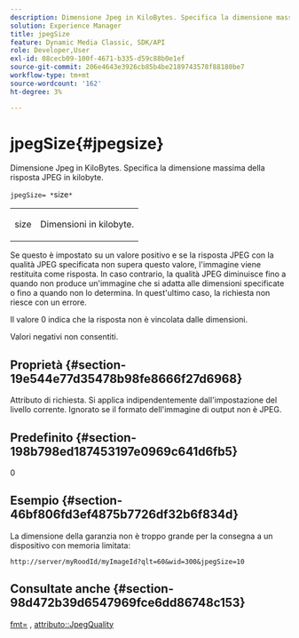 ```yaml
---
description: Dimensione Jpeg in KiloBytes. Specifica la dimensione massima della risposta JPEG in kilobyte.
solution: Experience Manager
title: jpegSize
feature: Dynamic Media Classic, SDK/API
role: Developer,User
exl-id: 08cecb09-100f-4671-b335-d59c88b0e1ef
source-git-commit: 206e4643e3926cb85b4be2189743578f88180be7
workflow-type: tm+mt
source-wordcount: '162'
ht-degree: 3%

---
```


# jpegSize{#jpegsize}

Dimensione Jpeg in KiloBytes. Specifica la dimensione massima della risposta JPEG in kilobyte.

`jpegSize= *`size`*`

<table id="simpletable_EC2A8D8B65854B45B9CB184DA1069355"> 
 <tr class="strow"> 
  <td class="stentry"> <p><span class="codeph"> <span class="varname"> size</span></span> </p> </td> 
  <td class="stentry"> <p>Dimensioni in kilobyte. </p></td> 
 </tr> 
</table>

Se questo è impostato su un valore positivo e se la risposta JPEG con la qualità JPEG specificata non supera questo valore, l&#39;immagine viene restituita come risposta. In caso contrario, la qualità JPEG diminuisce fino a quando non produce un&#39;immagine che si adatta alle dimensioni specificate o fino a quando non lo determina. In quest&#39;ultimo caso, la richiesta non riesce con un errore.

Il valore 0 indica che la risposta non è vincolata dalle dimensioni.

Valori negativi non consentiti.

## Proprietà {#section-19e544e77d35478b98fe8666f27d6968}

Attributo di richiesta. Si applica indipendentemente dall&#39;impostazione del livello corrente. Ignorato se il formato dell&#39;immagine di output non è JPEG.

## Predefinito {#section-198b798ed187453197e0969c641d6fb5}

0

## Esempio {#section-46bf806fd3ef4875b7726df32b6f834d}

La dimensione della garanzia non è troppo grande per la consegna a un dispositivo con memoria limitata:

`http://server/myRoodId/myImageId?qlt=60&wid=300&jpegSize=10`

## Consultate anche {#section-98d472b39d6547969fce6dd86748c153}

[fmt=](../../../../../is-api/http-ref/image-serving-api-ref/c-http-protocol-reference/c-command-reference/r-is-http-fmt.md#reference-cdf10043423b45ba9fe15157fb3ae37a) ,  [attributo::JpegQuality](../../../../../is-api/image-catalog/image-serving-api-ref/c-image-catalog-reference/c-attributes-reference/r-jpegquality.md#reference-4a879e7c46024c8a898a9fd226f9eb09)
